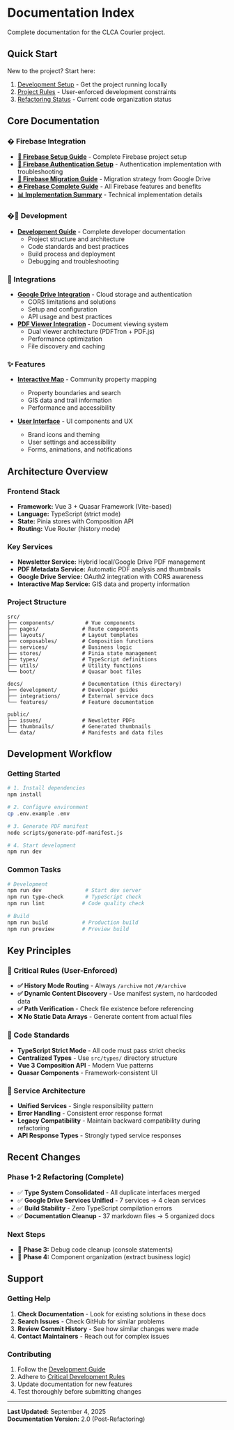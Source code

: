 # Documentation Index

Complete documentation for the CLCA Courier project.

## Quick Start

New to the project? Start here:

1. [Development Setup](development/README.md) - Get the project running locally
2. [Project Rules](../CRITICAL_DEVELOPMENT_RULES.md) - User-enforced development constraints
3. [Refactoring Status](../REFACTORING_ANALYSIS.md) - Current code organization status

## Core Documentation

### � Firebase Integration

- **[📘 Firebase Setup Guide](firebase-setup-guide.md)** - Complete Firebase project setup
- **[🔐 Firebase Authentication Setup](firebase-authentication-setup.md)** - Authentication implementation with troubleshooting
- **[📙 Firebase Migration Guide](firebase-migration-guide.md)** - Migration strategy from Google Drive
- **[🔥 Firebase Complete Guide](../FIREBASE_COMPLETE.md)** - All Firebase features and benefits
- **[📊 Implementation Summary](../FIREBASE_IMPLEMENTATION_SUMMARY.md)** - Technical implementation details

### �🔧 Development

- **[Development Guide](development/README.md)** - Complete developer documentation
  - Project structure and architecture
  - Code standards and best practices
  - Build process and deployment
  - Debugging and troubleshooting

### 🔌 Integrations

- **[Google Drive Integration](integrations/google-drive.md)** - Cloud storage and authentication
  - CORS limitations and solutions
  - Setup and configuration
  - API usage and best practices
- **[PDF Viewer Integration](integrations/pdf-viewer.md)** - Document viewing system
  - Dual viewer architecture (PDFTron + PDF.js)
  - Performance optimization
  - File discovery and caching

### ✨ Features

- **[Interactive Map](features/interactive-map.md)** - Community property mapping
  - Property boundaries and search
  - GIS data and trail information
  - Performance and accessibility

- **[User Interface](features/user-interface.md)** - UI components and UX
  - Brand icons and theming
  - User settings and accessibility
  - Forms, animations, and notifications

## Architecture Overview

### Frontend Stack

- **Framework:** Vue 3 + Quasar Framework (Vite-based)
- **Language:** TypeScript (strict mode)
- **State:** Pinia stores with Composition API
- **Routing:** Vue Router (history mode)

### Key Services

- **Newsletter Service:** Hybrid local/Google Drive PDF management
- **PDF Metadata Service:** Automatic PDF analysis and thumbnails
- **Google Drive Service:** OAuth2 integration with CORS awareness
- **Interactive Map Service:** GIS data and property information

### Project Structure

```
src/
├── components/          # Vue components
├── pages/              # Route components
├── layouts/            # Layout templates
├── composables/        # Composition functions
├── services/           # Business logic
├── stores/             # Pinia state management
├── types/              # TypeScript definitions
├── utils/              # Utility functions
└── boot/               # Quasar boot files

docs/                   # Documentation (this directory)
├── development/        # Developer guides
├── integrations/       # External service docs
└── features/           # Feature documentation

public/
├── issues/             # Newsletter PDFs
├── thumbnails/         # Generated thumbnails
└── data/               # Manifests and data files
```

## Development Workflow

### Getting Started

```bash
# 1. Install dependencies
npm install

# 2. Configure environment
cp .env.example .env

# 3. Generate PDF manifest
node scripts/generate-pdf-manifest.js

# 4. Start development
npm run dev
```

### Common Tasks

```bash
# Development
npm run dev              # Start dev server
npm run type-check       # TypeScript check
npm run lint            # Code quality check

# Build
npm run build           # Production build
npm run preview         # Preview build
```

## Key Principles

### 🚨 Critical Rules (User-Enforced)

- **✅ History Mode Routing** - Always `/archive` not `/#/archive`
- **✅ Dynamic Content Discovery** - Use manifest system, no hardcoded data
- **✅ Path Verification** - Check file existence before referencing
- **❌ No Static Data Arrays** - Generate content from actual files

### 📐 Code Standards

- **TypeScript Strict Mode** - All code must pass strict checks
- **Centralized Types** - Use `src/types/` directory structure
- **Vue 3 Composition API** - Modern Vue patterns
- **Quasar Components** - Framework-consistent UI

### 🔄 Service Architecture

- **Unified Services** - Single responsibility pattern
- **Error Handling** - Consistent error response format
- **Legacy Compatibility** - Maintain backward compatibility during refactoring
- **API Response Types** - Strongly typed service responses

## Recent Changes

### Phase 1-2 Refactoring (Complete)

- ✅ **Type System Consolidated** - All duplicate interfaces merged
- ✅ **Google Drive Services Unified** - 7 services → 4 clean services
- ✅ **Build Stability** - Zero TypeScript compilation errors
- ✅ **Documentation Cleanup** - 37 markdown files → 5 organized docs

### Next Steps

- 🔄 **Phase 3:** Debug code cleanup (console statements)
- 🔄 **Phase 4:** Component organization (extract business logic)

## Support

### Getting Help

1. **Check Documentation** - Look for existing solutions in these docs
2. **Search Issues** - Check GitHub for similar problems
3. **Review Commit History** - See how similar changes were made
4. **Contact Maintainers** - Reach out for complex issues

### Contributing

1. Follow the [Development Guide](development/README.md)
2. Adhere to [Critical Development Rules](../CRITICAL_DEVELOPMENT_RULES.md)
3. Update documentation for new features
4. Test thoroughly before submitting changes

---

**Last Updated:** September 4, 2025  
**Documentation Version:** 2.0 (Post-Refactoring)
